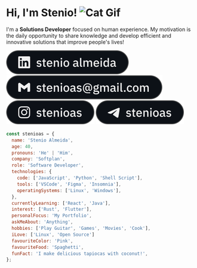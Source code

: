 <h1><strong>Hi, I'm Stenio!</strong> <img src="https://user-images.githubusercontent.com/5713670/87202985-820dcb80-c2b6-11ea-9f56-7ec461c497c3.gif" alt="Cat Gif" style="width: 4rem" /></h1>

I'm a **Solutions Developer** focused on human experience. My motivation is the daily opportunity to share knowledge and develop efficient and innovative solutions that improve people's lives!

<div>

[<img src="./etc/assets/profile-linkedin.svg" alt="Linkedin" />][linkedin]
[<img src="./etc/assets/profile-gmail.svg" alt="Gmail" />][gmail]
[<img src="./etc/assets/profile-instagram.svg" alt="Instagram" />][instagram]
[<img src="./etc/assets/profile-telegram.svg" alt="Telegram" />][telegram]

</div>

```javascript
const stenioas = {
  name: 'Stenio Almeida',
  age: 40,
  pronouns: 'He' | 'Him',
  company: 'Softplan',
  role: 'Software Developer',
  technologies: {
    code: ['JavaScript', 'Python', 'Shell Script'],
    tools: ['VSCode', 'Figma', 'Insomnia'],
    operatingSystems: ['Linux', 'Windows'],
  },
  currentlyLearning: ['React', 'Java'],
  interest: ['Rust', 'Flutter'],
  personalFocus: 'My Portfolio',
  askMeAbout: 'Anything',
  hobbies: ['Play Guitar', 'Games', 'Movies', 'Cook'],
  iLove: ['Linux', 'Open Source']
  favouriteColor: 'Pink',
  favouriteFood: 'Spaghetti',
  funFact: 'I make delicious tapiocas with coconut!',
};
```

[linkedin]: https://linkedin.com/in/stenioas/
[gmail]: mailto:stenioas@gmail.com
[instagram]: https://instagram.com/stenioas/
[telegram]: https://t.me/stenioas/
